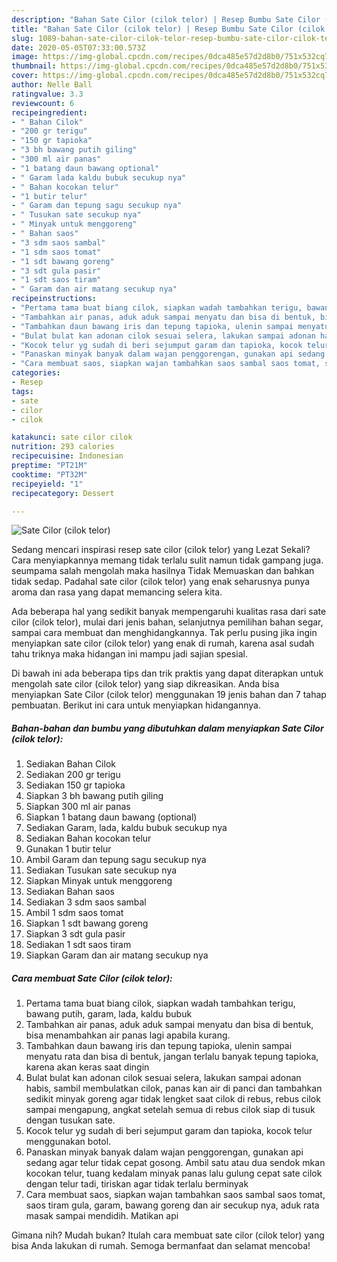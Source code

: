 ```yaml
---
description: "Bahan Sate Cilor (cilok telor) | Resep Bumbu Sate Cilor (cilok telor) Yang Paling Enak"
title: "Bahan Sate Cilor (cilok telor) | Resep Bumbu Sate Cilor (cilok telor) Yang Paling Enak"
slug: 1089-bahan-sate-cilor-cilok-telor-resep-bumbu-sate-cilor-cilok-telor-yang-paling-enak
date: 2020-05-05T07:33:00.573Z
image: https://img-global.cpcdn.com/recipes/0dca485e57d2d8b0/751x532cq70/sate-cilor-cilok-telor-foto-resep-utama.jpg
thumbnail: https://img-global.cpcdn.com/recipes/0dca485e57d2d8b0/751x532cq70/sate-cilor-cilok-telor-foto-resep-utama.jpg
cover: https://img-global.cpcdn.com/recipes/0dca485e57d2d8b0/751x532cq70/sate-cilor-cilok-telor-foto-resep-utama.jpg
author: Nelle Ball
ratingvalue: 3.3
reviewcount: 6
recipeingredient:
- " Bahan Cilok"
- "200 gr terigu"
- "150 gr tapioka"
- "3 bh bawang putih giling"
- "300 ml air panas"
- "1 batang daun bawang optional"
- " Garam lada kaldu bubuk secukup nya"
- " Bahan kocokan telur"
- "1 butir telur"
- " Garam dan tepung sagu secukup nya"
- " Tusukan sate secukup nya"
- " Minyak untuk menggoreng"
- " Bahan saos"
- "3 sdm saos sambal"
- "1 sdm saos tomat"
- "1 sdt bawang goreng"
- "3 sdt gula pasir"
- "1 sdt saos tiram"
- " Garam dan air matang secukup nya"
recipeinstructions:
- "Pertama tama buat biang cilok, siapkan wadah tambahkan terigu, bawang putih, garam, lada, kaldu bubuk"
- "Tambahkan air panas, aduk aduk sampai menyatu dan bisa di bentuk, bisa menambahkan air panas lagi apabila kurang."
- "Tambahkan daun bawang iris dan tepung tapioka, ulenin sampai menyatu rata dan bisa di bentuk, jangan terlalu banyak tepung tapioka, karena akan keras saat dingin"
- "Bulat bulat kan adonan cilok sesuai selera, lakukan sampai adonan habis, sambil membulatkan cilok, panas kan air di panci dan tambahkan sedikit minyak goreng agar tidak lengket saat cilok di rebus, rebus cilok sampai mengapung, angkat setelah semua di rebus cilok siap di tusuk dengan tusukan sate."
- "Kocok telur yg sudah di beri sejumput garam dan tapioka, kocok telur menggunakan botol."
- "Panaskan minyak banyak dalam wajan penggorengan, gunakan api sedang agar telur tidak cepat gosong. Ambil satu atau dua sendok mkan kocokan telur, tuang kedalam minyak panas lalu gulung cepat sate cilok dengan telur tadi, tiriskan agar tidak terlalu berminyak"
- "Cara membuat saos, siapkan wajan tambahkan saos sambal saos tomat, saos tiram gula, garam, bawang goreng dan air secukup nya, aduk rata masak sampai mendidih. Matikan api"
categories:
- Resep
tags:
- sate
- cilor
- cilok

katakunci: sate cilor cilok 
nutrition: 293 calories
recipecuisine: Indonesian
preptime: "PT21M"
cooktime: "PT32M"
recipeyield: "1"
recipecategory: Dessert

---
```



![Sate Cilor (cilok telor)](https://img-global.cpcdn.com/recipes/0dca485e57d2d8b0/751x532cq70/sate-cilor-cilok-telor-foto-resep-utama.jpg)

Sedang mencari inspirasi resep sate cilor (cilok telor) yang Lezat Sekali? Cara menyiapkannya memang tidak terlalu sulit namun tidak gampang juga. seumpama salah mengolah maka hasilnya Tidak Memuaskan dan bahkan tidak sedap. Padahal sate cilor (cilok telor) yang enak seharusnya punya aroma dan rasa yang dapat memancing selera kita.

Ada beberapa hal yang sedikit banyak mempengaruhi kualitas rasa dari sate cilor (cilok telor), mulai dari jenis bahan, selanjutnya pemilihan bahan segar, sampai cara membuat dan menghidangkannya. Tak perlu pusing jika ingin menyiapkan sate cilor (cilok telor) yang enak di rumah, karena asal sudah tahu triknya maka hidangan ini mampu jadi sajian spesial.




Di bawah ini ada beberapa tips dan trik praktis yang dapat diterapkan untuk mengolah sate cilor (cilok telor) yang siap dikreasikan. Anda bisa menyiapkan Sate Cilor (cilok telor) menggunakan 19 jenis bahan dan 7 tahap pembuatan. Berikut ini cara untuk menyiapkan hidangannya.

<!--inarticleads1-->

##### Bahan-bahan dan bumbu yang dibutuhkan dalam menyiapkan Sate Cilor (cilok telor):

1. Sediakan  Bahan Cilok
1. Sediakan 200 gr terigu
1. Sediakan 150 gr tapioka
1. Siapkan 3 bh bawang putih giling
1. Siapkan 300 ml air panas
1. Siapkan 1 batang daun bawang (optional)
1. Sediakan  Garam, lada, kaldu bubuk secukup nya
1. Sediakan  Bahan kocokan telur
1. Gunakan 1 butir telur
1. Ambil  Garam dan tepung sagu secukup nya
1. Sediakan  Tusukan sate secukup nya
1. Siapkan  Minyak untuk menggoreng
1. Sediakan  Bahan saos
1. Sediakan 3 sdm saos sambal
1. Ambil 1 sdm saos tomat
1. Siapkan 1 sdt bawang goreng
1. Siapkan 3 sdt gula pasir
1. Sediakan 1 sdt saos tiram
1. Siapkan  Garam dan air matang secukup nya




<!--inarticleads2-->

##### Cara membuat Sate Cilor (cilok telor):

1. Pertama tama buat biang cilok, siapkan wadah tambahkan terigu, bawang putih, garam, lada, kaldu bubuk
1. Tambahkan air panas, aduk aduk sampai menyatu dan bisa di bentuk, bisa menambahkan air panas lagi apabila kurang.
1. Tambahkan daun bawang iris dan tepung tapioka, ulenin sampai menyatu rata dan bisa di bentuk, jangan terlalu banyak tepung tapioka, karena akan keras saat dingin
1. Bulat bulat kan adonan cilok sesuai selera, lakukan sampai adonan habis, sambil membulatkan cilok, panas kan air di panci dan tambahkan sedikit minyak goreng agar tidak lengket saat cilok di rebus, rebus cilok sampai mengapung, angkat setelah semua di rebus cilok siap di tusuk dengan tusukan sate.
1. Kocok telur yg sudah di beri sejumput garam dan tapioka, kocok telur menggunakan botol.
1. Panaskan minyak banyak dalam wajan penggorengan, gunakan api sedang agar telur tidak cepat gosong. Ambil satu atau dua sendok mkan kocokan telur, tuang kedalam minyak panas lalu gulung cepat sate cilok dengan telur tadi, tiriskan agar tidak terlalu berminyak
1. Cara membuat saos, siapkan wajan tambahkan saos sambal saos tomat, saos tiram gula, garam, bawang goreng dan air secukup nya, aduk rata masak sampai mendidih. Matikan api




Gimana nih? Mudah bukan? Itulah cara membuat sate cilor (cilok telor) yang bisa Anda lakukan di rumah. Semoga bermanfaat dan selamat mencoba!
